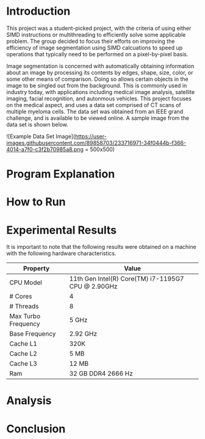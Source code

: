 # Introduction

This project was a student-picked project, with the criteria of using either SIMD instructions or multithreading to efficiently solve some applicable problem.  The group decided to focus their efforts on improving the efficiency of image segmentation using SIMD calcuations to speed up operations that typically need to be performed on a pixel-by-pixel basis.

Image segmentation is concerned with automatically obtaining information about an image by processing its contents by edges, shape, size, color, or some other means of comparison.  Doing so allows certain objects in the image to be singled out from the background.  This is commonly used in industry today, with applications including medical image analysis, satellite imaging, facial recognition, and autonmous vehicles.  This project focuses on the medical aspect, and uses a data set comprised of CT scans of multiple myeloma cells.  The data set was obtained from an IEEE grand challenge, and is available to be viewed online.  A sample image from the data set is shown below.

![Example Data Set Image](https://user-images.githubusercontent.com/89858703/233716971-34f0444b-f366-4014-a7f0-c3f2b70985a8.png = 500x500)

# Program Explanation




# How to Run



# Experimental Results

It is important to note that the following results were obtained on a machine with the following hardware characteristics.

| Property | Value |
| --- | --- |
| CPU Model | 11th Gen Intel(R) Core(TM) i7-1195G7 CPU @ 2.90GHz |
| # Cores | 4 |
| # Threads | 8 |
| Max Turbo Frequency | 5 GHz |
| Base Frequency | 2.92 GHz |
| Cache L1 | 320K |
| Cache L2 | 5 MB |
| Cache L3 | 12 MB |
|Ram | 32 GB DDR4 2666 Hz |



# Analysis




# Conclusion




